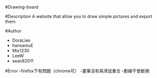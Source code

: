 #Drawing-board

#Description
A website that allow you to draw simple pictures and export them.

#Author
- DoraLiao
-  hansamuE
-  Mix1230
-  LeeW
-  sean82011

#Error
-firefox下有問題（chrome可）
-畫筆沒有與滑鼠重合
-劃線不會斷開
